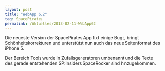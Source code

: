```yaml
---
layout: post
title: "WebApp 6.2"
tag: SpacePirates
permalink: /Aktuelles/2013-02-11-WebApp62
---
```


Die neueste Version der SpacePirates App fixt einige Bugs, bringt Schönheitskorrekturen und unterstützt nun auch das neue Seitenformat des iPhone 5.

Der Bereich Tools wurde in Zufallsgeneratoren umbenannt und die Texte des gerade entstehenden SP:Insiders SpaceRocker sind hinzugekommen.

